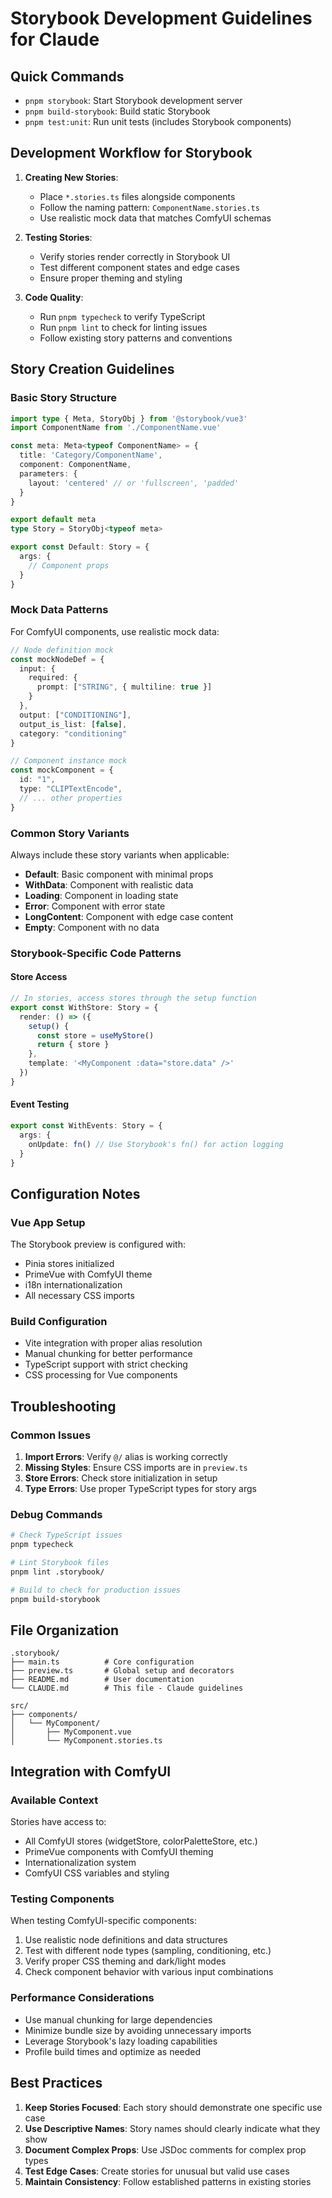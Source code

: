 # Storybook Development Guidelines for Claude

## Quick Commands

- `pnpm storybook`: Start Storybook development server
- `pnpm build-storybook`: Build static Storybook
- `pnpm test:unit`: Run unit tests (includes Storybook components)

## Development Workflow for Storybook

1. **Creating New Stories**:
   - Place `*.stories.ts` files alongside components
   - Follow the naming pattern: `ComponentName.stories.ts`
   - Use realistic mock data that matches ComfyUI schemas

2. **Testing Stories**:
   - Verify stories render correctly in Storybook UI
   - Test different component states and edge cases
   - Ensure proper theming and styling

3. **Code Quality**:
   - Run `pnpm typecheck` to verify TypeScript
   - Run `pnpm lint` to check for linting issues
   - Follow existing story patterns and conventions

## Story Creation Guidelines

### Basic Story Structure

```typescript
import type { Meta, StoryObj } from '@storybook/vue3'
import ComponentName from './ComponentName.vue'

const meta: Meta<typeof ComponentName> = {
  title: 'Category/ComponentName',
  component: ComponentName,
  parameters: {
    layout: 'centered' // or 'fullscreen', 'padded'
  }
}

export default meta
type Story = StoryObj<typeof meta>

export const Default: Story = {
  args: {
    // Component props
  }
}
```

### Mock Data Patterns

For ComfyUI components, use realistic mock data:

```typescript
// Node definition mock
const mockNodeDef = {
  input: {
    required: {
      prompt: ["STRING", { multiline: true }]
    }
  },
  output: ["CONDITIONING"],
  output_is_list: [false],
  category: "conditioning"
}

// Component instance mock
const mockComponent = {
  id: "1",
  type: "CLIPTextEncode",
  // ... other properties
}
```

### Common Story Variants

Always include these story variants when applicable:

- **Default**: Basic component with minimal props
- **WithData**: Component with realistic data
- **Loading**: Component in loading state
- **Error**: Component with error state
- **LongContent**: Component with edge case content
- **Empty**: Component with no data

### Storybook-Specific Code Patterns

#### Store Access
```typescript
// In stories, access stores through the setup function
export const WithStore: Story = {
  render: () => ({
    setup() {
      const store = useMyStore()
      return { store }
    },
    template: '<MyComponent :data="store.data" />'
  })
}
```

#### Event Testing
```typescript
export const WithEvents: Story = {
  args: {
    onUpdate: fn() // Use Storybook's fn() for action logging
  }
}
```

## Configuration Notes

### Vue App Setup
The Storybook preview is configured with:
- Pinia stores initialized
- PrimeVue with ComfyUI theme
- i18n internationalization
- All necessary CSS imports

### Build Configuration
- Vite integration with proper alias resolution
- Manual chunking for better performance
- TypeScript support with strict checking
- CSS processing for Vue components

## Troubleshooting

### Common Issues

1. **Import Errors**: Verify `@/` alias is working correctly
2. **Missing Styles**: Ensure CSS imports are in `preview.ts`
3. **Store Errors**: Check store initialization in setup
4. **Type Errors**: Use proper TypeScript types for story args

### Debug Commands

```bash
# Check TypeScript issues
pnpm typecheck

# Lint Storybook files
pnpm lint .storybook/

# Build to check for production issues
pnpm build-storybook
```

## File Organization

```
.storybook/
├── main.ts          # Core configuration
├── preview.ts       # Global setup and decorators
├── README.md        # User documentation
└── CLAUDE.md        # This file - Claude guidelines

src/
├── components/
│   └── MyComponent/
│       ├── MyComponent.vue
│       └── MyComponent.stories.ts
```

## Integration with ComfyUI

### Available Context

Stories have access to:
- All ComfyUI stores (widgetStore, colorPaletteStore, etc.)
- PrimeVue components with ComfyUI theming
- Internationalization system
- ComfyUI CSS variables and styling

### Testing Components

When testing ComfyUI-specific components:
1. Use realistic node definitions and data structures
2. Test with different node types (sampling, conditioning, etc.)
3. Verify proper CSS theming and dark/light modes
4. Check component behavior with various input combinations

### Performance Considerations

- Use manual chunking for large dependencies
- Minimize bundle size by avoiding unnecessary imports
- Leverage Storybook's lazy loading capabilities
- Profile build times and optimize as needed

## Best Practices

1. **Keep Stories Focused**: Each story should demonstrate one specific use case
2. **Use Descriptive Names**: Story names should clearly indicate what they show
3. **Document Complex Props**: Use JSDoc comments for complex prop types
4. **Test Edge Cases**: Create stories for unusual but valid use cases
5. **Maintain Consistency**: Follow established patterns in existing stories